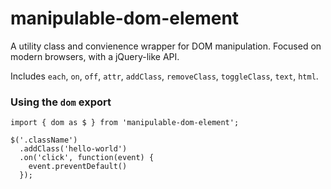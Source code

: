 # manipulable-dom-element
A utility class and convienence wrapper for DOM manipulation. Focused on modern browsers, with a jQuery-like API.

Includes `each`, `on`, `off`, `attr`, `addClass`, `removeClass`, `toggleClass`, `text`, `html`.

### Using the `dom` export
 
```
import { dom as $ } from 'manipulable-dom-element';

$('.className')
  .addClass('hello-world')
  .on('click', function(event) {
    event.preventDefault()
  });
```
